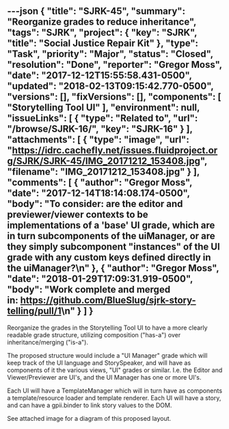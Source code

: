 ---json
{
  "title": "SJRK-45",
  "summary": "Reorganize grades to reduce inheritance",
  "tags": "SJRK",
  "project": {
    "key": "SJRK",
    "title": "Social Justice Repair Kit"
  },
  "type": "Task",
  "priority": "Major",
  "status": "Closed",
  "resolution": "Done",
  "reporter": "Gregor Moss",
  "date": "2017-12-12T15:55:58.431-0500",
  "updated": "2018-02-13T09:15:42.770-0500",
  "versions": [],
  "fixVersions": [],
  "components": [
    "Storytelling Tool UI"
  ],
  "environment": null,
  "issueLinks": [
    {
      "type": "Related to",
      "url": "/browse/SJRK-16/",
      "key": "SJRK-16"
    }
  ],
  "attachments": [
    {
      "type": "image",
      "url": "https://idrc.cachefly.net/issues.fluidproject.org/SJRK/SJRK-45/IMG_20171212_153408.jpg",
      "filename": "IMG_20171212_153408.jpg"
    }
  ],
  "comments": [
    {
      "author": "Gregor Moss",
      "date": "2017-12-14T18:14:08.174-0500",
      "body": "To consider: are the editor and previewer/viewer contexts to be implementations of a 'base' UI grade, which are in turn subcomponents of the uiManager, or are they simply subcomponent \"instances\" of the UI grade with any custom keys defined directly in the uiManager?\n"
    },
    {
      "author": "Gregor Moss",
      "date": "2018-01-29T17:09:31.919-0500",
      "body": "Work complete and merged in: <https://github.com/BlueSlug/sjrk-story-telling/pull/1>\n"
    }
  ]
}
---
Reorganize the grades in the Storytelling Tool UI to have a more clearly readable grade structure, utilizing composition ("has-a") over inheritance/merging ("is-a").

The proposed structure would include a "UI Manager" grade which will keep track of the UI language and StorySpeaker, and will have as components of it the various views, "UI" grades or similar. I.e. the Editor and Viewer/Previewer are UI's, and the UI Manager has one or more UI's.

Each UI will have a TemplateManager which will in turn have as components a template/resource loader and template renderer. Each UI will have a story, and can have a gpii.binder to link story values to the DOM.

See attached image for a diagram of this proposed layout.

        